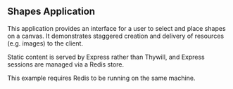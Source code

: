 Shapes Application
------------------

This application provides an interface for a user to select and place shapes on
a canvas. It demonstrates staggered creation and delivery of resources (e.g.
images) to the client.

Static content is served by Express rather than Thywill, and Express sessions
are managed via a Redis store.

This example requires Redis to be running on the same machine.
